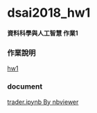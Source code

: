 # dsai2018_hw1

**資料科學與人工智慧 作業1**

### 作業說明

[hw1](https://paper.dropbox.com/doc/DSAI-HW1-AutoTrading-V1OFhOpBZiXEfwtF9Ebj2)

### document

[trader.ipynb By nbviewer](https://nbviewer.jupyter.org/github/csielee/dsai2018_hw1/blob/master/trader.ipynb)